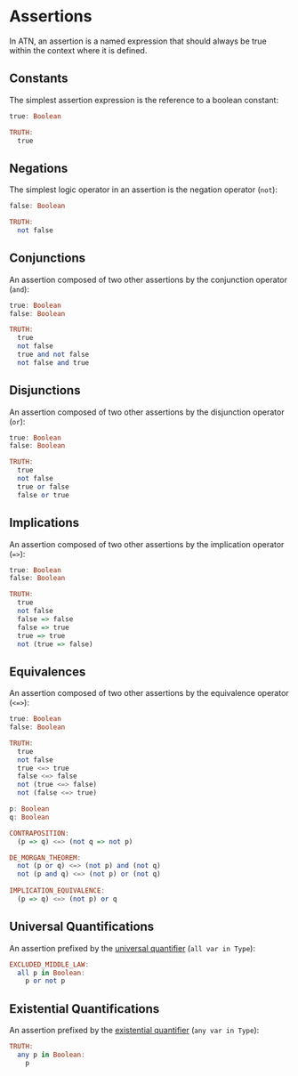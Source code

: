 # Assertions

In ATN, an assertion is a named expression that should always be true within the context where it is defined.

## Constants

The simplest assertion expression is the reference to a boolean constant:

```haskell
true: Boolean

TRUTH:
  true
```

## Negations

The simplest logic operator in an assertion is the negation operator (`not`):

```haskell
false: Boolean

TRUTH:
  not false
```

## Conjunctions

An assertion composed of two other assertions by the conjunction operator (`and`):

```haskell
true: Boolean
false: Boolean

TRUTH:
  true
  not false
  true and not false
  not false and true
```

## Disjunctions

An assertion composed of two other assertions by the disjunction operator (`or`):

```haskell
true: Boolean
false: Boolean

TRUTH:
  true
  not false
  true or false
  false or true
```

## Implications

An assertion composed of two other assertions by the implication operator (`=>`):

```haskell
true: Boolean
false: Boolean

TRUTH:
  true
  not false
  false => false
  false => true
  true => true
  not (true => false)
```

## Equivalences

An assertion composed of two other assertions by the equivalence operator (`<=>`):

```haskell
true: Boolean
false: Boolean

TRUTH:
  true
  not false
  true <=> true
  false <=> false
  not (true <=> false)
  not (false <=> true)

p: Boolean
q: Boolean

CONTRAPOSITION:
  (p => q) <=> (not q => not p)

DE_MORGAN_THEOREM:
  not (p or q) <=> (not p) and (not q)
  not (p and q) <=> (not p) or (not q)
  
IMPLICATION_EQUIVALENCE:
  (p => q) <=> (not p) or q
```

## Universal Quantifications

An assertion prefixed by the [universal quantifier](https://en.wikipedia.org/wiki/Universal_quantification) (`all var in Type`):

```haskell
EXCLUDED_MIDDLE_LAW:
  all p in Boolean:
    p or not p
```

## Existential Quantifications

An assertion prefixed by the [existential quantifier](https://en.wikipedia.org/wiki/Existential_quantification) (`any var in Type`):

```haskell
TRUTH:
  any p in Boolean:
    p
```
